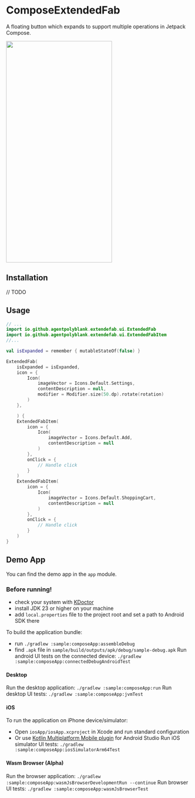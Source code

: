 # ComposeExtendedFab
A floating button which expands to support multiple operations in Jetpack Compose.

<image src="./image/demo.gif" height="603" width="288" />

## Installation

// TODO

## Usage

```kotlin
// ...
import io.github.agentpolyblank.extendefab.ui.ExtendedFab
import io.github.agentpolyblank.extendefab.ui.ExtendedFabItem
//...

val isExpanded = remember { mutableStateOf(false) }

ExtendedFab(
    isExpanded = isExpanded,
    icon = {
        Icon(
            imageVector = Icons.Default.Settings,
            contentDescription = null,
            modifier = Modifier.size(50.dp).rotate(rotation)
        )
    },

    ) {
    ExtendedFabItem(
        icon = {
            Icon(
                imageVector = Icons.Default.Add,
                contentDescription = null
            )
        },
        onClick = {
            // Handle click
        }
    )
    ExtendedFabItem(
        icon = {
            Icon(
                imageVector = Icons.Default.ShoppingCart,
                contentDescription = null
            )
        },
        onClick = {
            // Handle click
        }
    )
}
```
## Demo App

You can find the demo app in the `app` module.

### Before running!
- check your system with [KDoctor](https://github.com/Kotlin/kdoctor)
- install JDK 23 or higher on your machine
- add `local.properties` file to the project root and set a path to Android SDK there

To build the application bundle:
- run `./gradlew :sample:composeApp:assembleDebug`
- find `.apk` file in `sample/build/outputs/apk/debug/sample-debug.apk`
  Run android UI tests on the connected device: `./gradlew :sample:composeApp:connectedDebugAndroidTest`

#### Desktop
Run the desktop application: `./gradlew :sample:composeApp:run`
Run desktop UI tests: `./gradlew :sample:composeApp:jvmTest`

#### iOS
To run the application on iPhone device/simulator:
- Open `iosApp/iosApp.xcproject` in Xcode and run standard configuration
- Or use [Kotlin Multiplatform Mobile plugin](https://plugins.jetbrains.com/plugin/14936-kotlin-multiplatform-mobile) for Android Studio
  Run iOS simulator UI tests: `./gradlew :sample:composeApp:iosSimulatorArm64Test`

#### Wasm Browser (Alpha)
Run the browser application: `./gradlew :sample:composeApp:wasmJsBrowserDevelopmentRun --continue`
Run browser UI tests: `./gradlew :sample:composeApp:wasmJsBrowserTest`

